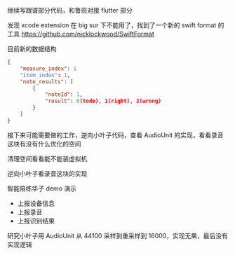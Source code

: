 继续写跟谱部分代码，和鲁班对接 flutter 部分

发现 xcode extension 在 big sur 下不能用了，找到了一个新的 swift format 的工具
https://github.com/nicklockwood/SwiftFormat

目前新的数据结构
```json
{
	"measure_index": 1
	"item_index": 1,
	"note_results": [
		{
			"noteId": 1,
			"result": 0(todo), 1(right), 2(wrong)
		}
	]
}
```

接下来可能需要做的工作，逆向小叶子代码，查看 AudioUnit 的实现，看看录音这块有没有什么优化的空间

清理空间看看能不能装虚拟机

逆向小叶子看录音这块的实现

智能陪练华子 demo 演示
- 上报设备信息
- 上报录音
- 上报识别结果

研究小叶子用 AudioUnit 从 44100 采样到重采样到 16000，实现无果，最后没有实现逻辑

